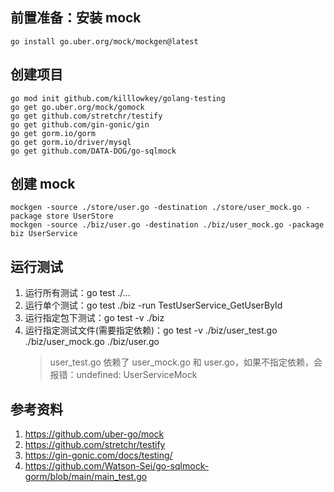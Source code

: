 ## 前置准备：安装 mock
```shell
go install go.uber.org/mock/mockgen@latest
```

## 创建项目
```shell
go mod init github.com/killlowkey/golang-testing
go get go.uber.org/mock/gomock
go get github.com/stretchr/testify
go get github.com/gin-gonic/gin
go get gorm.io/gorm
go get gorm.io/driver/mysql
go get github.com/DATA-DOG/go-sqlmock
```

## 创建 mock
```shell
mockgen -source ./store/user.go -destination ./store/user_mock.go -package store UserStore
mockgen -source ./biz/user.go -destination ./biz/user_mock.go -package biz UserService
```

## 运行测试
1. 运行所有测试：go test ./...
2. 运行单个测试：go test ./biz -run TestUserService_GetUserById
3. 运行指定包下测试：go test -v ./biz
4. 运行指定测试文件(需要指定依赖)：go test -v ./biz/user_test.go ./biz/user_mock.go ./biz/user.go
   > user_test.go 依赖了 user_mock.go 和 user.go，如果不指定依赖，会报错：undefined: UserServiceMock

## 参考资料
1. https://github.com/uber-go/mock
2. https://github.com/stretchr/testify
3. https://gin-gonic.com/docs/testing/
4. https://github.com/Watson-Sei/go-sqlmock-gorm/blob/main/main_test.go